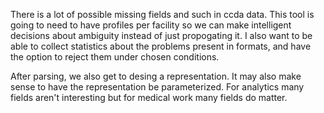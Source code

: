 There is a lot of possible missing fields and such in ccda data. This tool is
going to need to have profiles per facility so we can make intelligent decisions
about ambiguity instead of just propogating it. I also want to be able to
collect statistics about the problems present in formats, and have the option to
reject them under chosen conditions.

After parsing, we also get to desing a representation. It may also make sense to
have the representation be parameterized. For analytics many fields aren't
interesting but for medical work many fields do matter.
